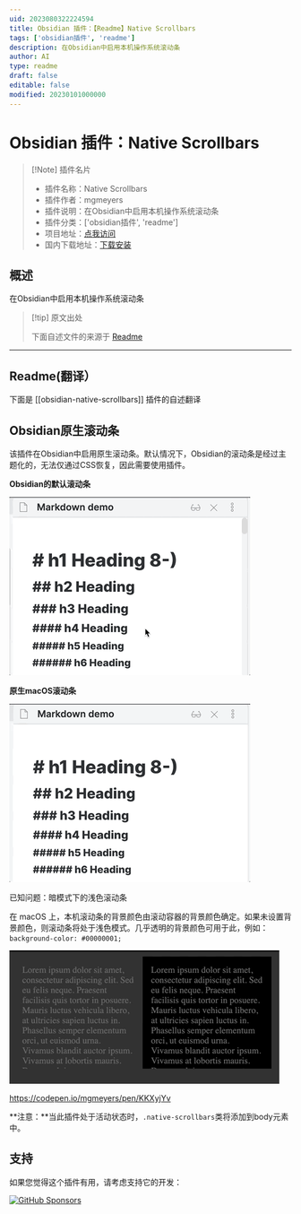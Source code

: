 ```yaml
---
uid: 2023080322224594
title: Obsidian 插件：【Readme】Native Scrollbars
tags: ['obsidian插件', 'readme']
description: 在Obsidian中启用本机操作系统滚动条
author: AI
type: readme
draft: false
editable: false
modified: 20230101000000
---
```


# Obsidian 插件：Native Scrollbars

> [!Note] 插件名片
> - 插件名称：Native Scrollbars
> - 插件作者：mgmeyers
> - 插件说明：在Obsidian中启用本机操作系统滚动条
> - 插件分类：['obsidian插件', 'readme']
> - 项目地址：[点我访问](https://github.com/mgmeyers/obsidian-native-scrollbars)
> - 国内下载地址：[下载安装](https://pkmer.cn/products/plugin/pluginMarket/?obsidian-native-scrollbars)

## 概述

在Obsidian中启用本机操作系统滚动条



> [!tip] 原文出处
> 
>下面自述文件的来源于 [Readme](https://ghproxy.net/https://raw.githubusercontent.com/mgmeyers/obsidian-native-scrollbars/main/README.md)
> 

---

## Readme(翻译）

下面是 [[obsidian-native-scrollbars]] 插件的自述翻译


## Obsidian原生滚动条

该插件在Obsidian中启用原生滚动条。默认情况下，Obsidian的滚动条是经过主题化的，无法仅通过CSS恢复，因此需要使用插件。

**Obsidian的默认滚动条**

<img src="https://raw.githubusercontent.com/mgmeyers/obsidian-native-scrollbars/main/screenshots/non-native-scrollbars.gif" alt="一个演示Obsidian默认滚动条的短gif">

**原生macOS滚动条**

<img src="https://raw.githubusercontent.com/mgmeyers/obsidian-native-scrollbars/main/screenshots/native-scrollbars.gif" alt="一个演示原生滚动条的短gif">

已知问题：暗模式下的浅色滚动条

在 macOS 上，本机滚动条的背景颜色由滚动容器的背景颜色确定。如果未设置背景颜色，则滚动条将处于浅色模式。几乎透明的背景颜色可用于此，例如：`background-color: #00000001;`

<img src="https://raw.githubusercontent.com/mgmeyers/obsidian-native-scrollbars/main/screenshots/darkmode-issue.gif" alt="A short gif demonstraiting issues with dark-mode scrollbars">

https://codepen.io/mgmeyers/pen/KKXyjYv

**注意：**当此插件处于活动状态时，`.native-scrollbars`类将添加到body元素中。

## 支持

如果您觉得这个插件有用，请考虑支持它的开发：

[![GitHub Sponsors](https://img.shields.io/github/sponsors/mgmeyers?label=Sponsor&logo=GitHub%20Sponsors&style=for-the-badge)](https://github.com/sponsors/mgmeyers)





